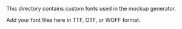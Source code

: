 This directory contains custom fonts used in the mockup generator.

Add your font files here in TTF, OTF, or WOFF format.